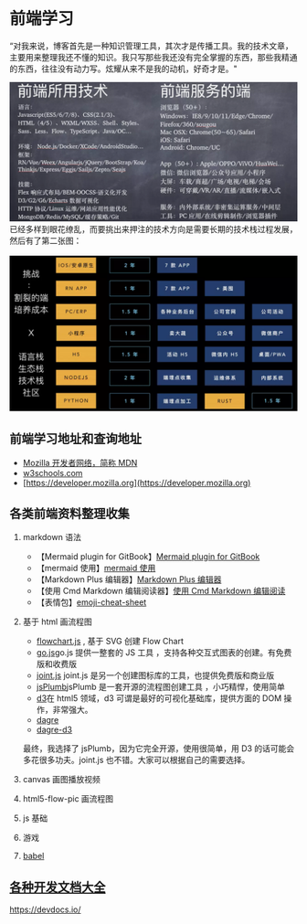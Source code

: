 # 前端学习

“对我来说，博客首先是一种知识管理工具，其次才是传播工具。我的技术文章，主要用来整理我还不懂的知识。我只写那些我还没有完全掌握的东西，那些我精通的东西，往往没有动力写。炫耀从来不是我的动机，好奇才是。"

![](./16a440edd0e3f4c2)<br>
已经多样到眼花缭乱，而要挑出来押注的技术方向是需要长期的技术栈过程发展，然后有了第二张图：<br><br>
![](./16a440edd20845e1)

## 前端学习地址和查询地址

-   [Mozilla 开发者网络，简称 MDN]()
-   [w3schools.com]()
-   [https://developer.mozilla.org](https://developer.mozilla.org)

## 各类前端资料整理收集

1. markdown 语法
    - 【Mermaid plugin for GitBook】[Mermaid plugin for GitBook](https://github.com/JozoVilcek/gitbook-plugin-mermaid)
    - 【mermaid 使用】[mermaid 使用](https://mermaidjs.github.io/)
    - 【Markdown Plus 编辑器】[Markdown Plus 编辑器](https://mdp.tylingsoft.com/)
    - 【使用 Cmd Markdown 编辑阅读器】[使用 Cmd Markdown 编辑阅读](https://www.zybuluo.com/mdeditor)
    - 【表情包】[emoji-cheat-sheet](emoji-cheat-sheet)
2. 基于 html 画流程图

    - [flowchart.js](http://adrai.github.io/flowchart.js/) , 基于 SVG 创建 Flow Chart
    - [go.js](http://www.gojs.net/latest/index.html)go.js 提供一整套的 JS 工具 ，支持各种交互式图表的创建。有免费版和收费版
    - [joint.js](http://www.jointjs.com/) joint.js 是另一个创建图标库的工具，也提供免费版和商业版
    - [jsPlumb](http://www.jsplumb.org/)jsPlumb 是一套开源的流程图创建工具 ，小巧精悍，使用简单
    - [d3](http://d3js.org)在 html5 领域，d3 可谓是最好的可视化基础库，提供方面的 DOM 操作，非常强大。<br/>
    - [dagre](https://github.com/dagrejs/dagre)
    - [dagre-d3](https://github.com/dagrejs/dagre-d3)

    最终，我选择了 jsPlumb，因为它完全开源，使用很简单，用 D3 的话可能会多花很多功夫。joint.js 也不错。大家可以根据自己的需要选择。

3. canvas 画图播放视频
4. html5-flow-pic 画流程图
5. js 基础
6. 游戏
7. [babel](https://babeljs.io/docs/en/)

## [各种开发文档大全](https://devdocs.io/)

https://devdocs.io/
